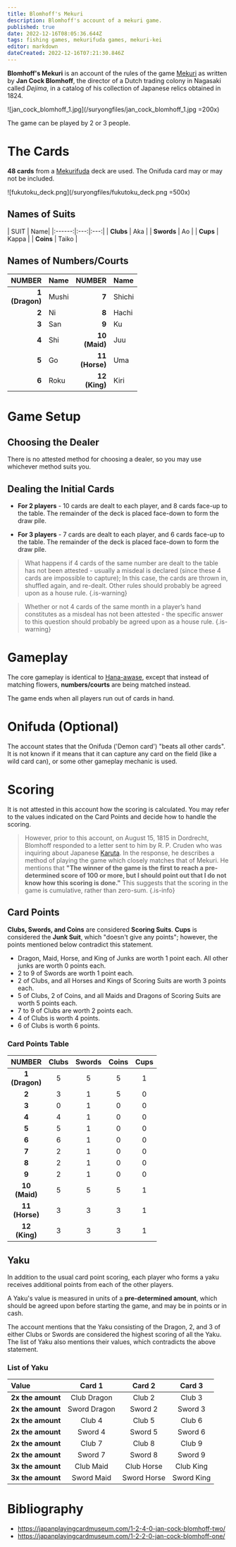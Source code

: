 ```yaml
---
title: Blomhoff's Mekuri
description: Blomhoff's account of a mekuri game.
published: true
date: 2022-12-16T08:05:36.644Z
tags: fishing games, mekurifuda games, mekuri-kei
editor: markdown
dateCreated: 2022-12-16T07:21:30.846Z
---
```


**Blomhoff's Mekuri** is an account of the rules of the game [Mekuri](/en/mekurifuda/games/mekuri) as written by **Jan Cock Blomhoff**, the director of a Dutch trading colony in Nagasaki called *Dejima*, in a catalog of his collection of Japanese relics obtained in 1824.

![jan_cock_blomhoff_1.jpg](/suryongfiles/jan_cock_blomhoff_1.jpg =200x)

The game can be played by 2 or 3 people.

# The Cards
**48 cards** from a [Mekurifuda](/en/mekurifuda) deck are used. The Onifuda card may or may not be included.

![fukutoku_deck.png](/suryongfiles/fukutoku_deck.png =500x)

## Names of Suits
| SUIT | Name|
|:------:|:---:|:---:|
| **Clubs** | Aka |
| **Swords** | Ao |
| **Cups** | Kappa |
| **Coins**  | Taiko |

## Names of Numbers/Courts
| NUMBER | Name| NUMBER | Name|
|---:|:---|---:|:---|
| **1</br>(Dragon)** | Mushi | **7**  | Shichi |
| **2** | Ni | **8**  | Hachi |
| **3** | San | **9**  | Ku |
| **4**  | Shi | **10</br>(Maid)**  | Juu |
| **5**  | Go | **11</br>(Horse)**  | Uma |
| **6**  | Roku | **12</br>(King)**  | Kiri |

# Game Setup
## Choosing the Dealer
There is no attested method for choosing a dealer, so you may use whichever method suits you.

## Dealing the Initial Cards
- **For 2 players** - 10 cards are dealt to each player, and 8 cards face-up to the table. The remainder of the deck is placed face-down to form the draw pile.

- **For 3 players** - 7 cards are dealt to each player, and 6 cards face-up to the table. The remainder of the deck is placed face-down to form the draw pile.

> What happens if 4 cards of the same number are dealt to the table has not been attested - usually a misdeal is declared (since these 4 cards are impossible to capture); In this case, the cards are thrown in, shuffled again, and re-dealt. Other rules should probably be agreed upon as a house rule.
{.is-warning}

> Whether or not 4 cards of the same month in a player’s hand constitutes as a misdeal has not been attested - the specific answer to this question should probably be agreed upon as a house rule.
{.is-warning}

# Gameplay
The core gameplay is identical to [Hana-awase](/en/hanafuda/games/hana-awase), except that instead of matching flowers, **numbers/courts** are being matched instead.

The game ends when all players run out of cards in hand.

# Onifuda (Optional)
The account states that the Onifuda ('Demon card') "beats all other cards". It is not known if it means that it can capture any card on the field (like a wild card can), or some other gameplay mechanic is used.

# Scoring
It is not attested in this account how the scoring is calculated. You may refer to the values indicated on the Card Points and decide how to handle the scoring.

> However, prior to this account, on August 15, 1815 in Dordrecht, Blomhoff responded to a letter sent to him by R. P. Cruden who was inquiring about Japanese [Karuta](/en/karuta). In the response, he describes a method of playing the game which closely matches that of Mekuri. He mentions that **"The winner of the game is the first to reach a pre-determined score of 100 or more, but I should point out that I do not know how this scoring is done."** This suggests that the scoring in the game is cumulative, rather than zero-sum.
{.is-info}

## Card Points
**Clubs, Swords, and Coins** are considered **Scoring Suits**.
**Cups** is considered the **Junk Suit**, which "doesn't give any points"; however, the points mentioned below contradict this statement.

- Dragon, Maid, Horse, and King of Junks are worth 1 point each. All other junks are worth 0 points each.
- 2 to 9 of Swords are worth 1 point each.
- 2 of Clubs, and all Horses and Kings of Scoring Suits are worth 3 points each.
- 5 of Clubs, 2 of Coins, and all Maids and Dragons of Scoring Suits are worth 5 points each.
- 7 to 9 of Clubs are worth 2 points each.
- 4 of Clubs is worth 4 points.
- 6 of Clubs is worth 6 points.

### Card Points Table
| NUMBER | Clubs | Swords | Coins | Cups |
|:------:|:---:|:---:|:---:|:---:|
| **1</br>(Dragon)** | 5 | 5 | 5 | 1 |
| **2** | 3 | 1 | 5 | 0 |
| **3** | 0 | 1 | 0 | 0 |
| **4**  | 4 | 1 | 0 | 0 |
| **5**  | 5 | 1 | 0 | 0 |
| **6**  | 6 | 1 | 0 | 0 |
| **7**  | 2 | 1 | 0 | 0 |
| **8**  | 2 | 1 | 0 | 0 |
| **9**  | 2 | 1 | 0 | 0 |
| **10</br>(Maid)**  | 5 | 5 | 5 | 1 |
| **11</br>(Horse)**  | 3 | 3 | 3 | 1 |
| **12</br>(King)**  | 3 | 3 | 3 | 1 |

## Yaku
In addition to the usual card point scoring, each player who forms a yaku receives additional points from each of the other players.

A Yaku's value is measured in units of a **pre-determined amount**, which should be agreed upon before starting the game, and may be in points or in cash.

The account mentions that the Yaku consisting of the Dragon, 2, and 3 of either Clubs or Swords are considered the highest scoring of all the Yaku. The list of Yaku also mentions their values, which contradicts the above statement.

### List of Yaku
| Value | Card 1 | Card 2 | Card 3 |
|:---|:---:|:---:|:---:|
| **2x the amount**  | Club Dragon | Club 2 | Club 3 |
| **2x the amount**  | Sword Dragon | Sword 2 | Sword 3 |
| **2x the amount** | Club 4 | Club 5 | Club 6 |
| **2x the amount** | Sword 4 | Sword 5 | Sword 6 |
| **2x the amount** | Club 7 | Club 8 | Club 9 |
| **2x the amount** | Sword 7 | Sword 8 | Sword 9 |
| **3x the amount**  | Club Maid | Club Horse | Club King |
| **3x the amount**  | Sword Maid | Sword Horse | Sword King |

# Bibliography
- https://japanplayingcardmuseum.com/1-2-4-0-jan-cock-blomhoff-two/
- https://japanplayingcardmuseum.com/1-2-2-0-jan-cock-blomhoff-one/